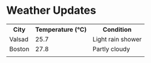 # Weather Updates

<!-- WEATHER-UPDATE-START -->
<table><tr><th>City</th><th>Temperature (°C)</th><th>Condition</th></tr><tr><td>Valsad</td><td>25.7</td><td>Light rain shower</td></tr><tr><td>Boston</td><td>27.8</td><td>Partly cloudy</td></tr><tr><td></td><td></td><td></td></tr></table>
<!-- WEATHER-UPDATE-END -->
